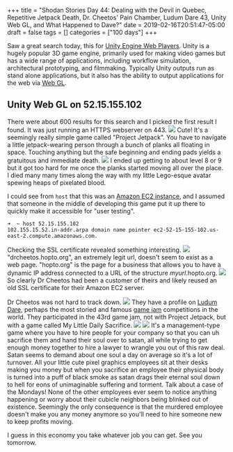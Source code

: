 +++
title = "Shodan Stories Day 44: Dealing with the Devil in Quebec, Repetitive Jetpack Death, Dr. Cheetos' Pain Chamber, Ludum Dare 43, Unity Web GL, and What Happened to Dave?"
date = 2019-02-16T20:51:47-05:00
draft = false
tags = []
categories = ["100 days"]
+++

Saw a great search today, this for [Unity Engine Web Players](https://unity3d.com/). Unity is a hugely popular 3D game engine, primarily used for making video games but has a wide range of applications, including workflow simulation, architectural prototyping, and filmmaking. Typically Unity outputs run as stand alone applications, but it also has the ability to output applications for the web via [Web GL](https://en.wikipedia.org/wiki/WebGL).

## Unity Web GL on 52.15.155.102
There were about 600 results for this search and I picked the first result I found. It was just running an HTTPS webserver on 443.
![](/images/100Days/Day44/firstlook.png)
Cute! It's a seemingly really simple game called "Project Jetpack". You have to navigate a little jetpack-wearing person through a bunch of planks all floating in space. Touching anything but the safe beginning and ending pads yields a gratuitous and immediate death.
![](/images/100Days/Day44/level2die.png)
I ended up getting to about level 8 or 9 but it got too hard for me once the planks started moving all over the place. I died many many times along the way with my little Lego-esque avatar spewing heaps of pixelated blood.

I could see from `host` that this was an [Amazon EC2 instance](https://aws.amazon.com/ec2/), and I assumed that someone in the middle of developing this game put it up there to quickly make it accessible for "user testing".
```
➜  ~ host 52.15.155.102
102.155.15.52.in-addr.arpa domain name pointer ec2-52-15-155-102.us-east-2.compute.amazonaws.com.
```

Checking the SSL certificate revealed something interesting.
![](/images/100Days/Day44/https.png)
"drcheetos.hopto.org", an extremely legit url, doesn't seem to exist as a web page. "hopto.org" is the page for a business that allows you to have a dynamic IP address connected to a URL of the structure _myurl_.hopto.org.
![](/images/100Days/Day44/hopto.png)
So clearly Dr Cheetos had been a customer of theirs and likely reused an old SSL certificate for their Amazon EC2 server.

Dr Cheetos was not hard to track down.
![](/images/100Days/Day44/ludumdare.png)
They have a profile on [Ludum Dare](https://ldjam.com/), perhaps the most storied and famous [game jam](https://en.wikipedia.org/wiki/Game_jam) competitions in the world. They participated in the 43rd game jam, not with Project Jetpack, but with a game called My Little Daily Sacrifice.
![](/images/100Days/Day44/mydailysacrifice.png)
![](/images/100Days/Day44/mydailysacrifice2.png)
It's a management-type game where you have to hire people for your company so that you can uh sacrifice them and hand their soul over to satan, all while trying to get enough money together to hire a lawyer to wrangle you out of this raw deal. Satan seems to demand about one soul a day on average so it's a lot of turnover. All your little cute pixel graphics employees sit at their desks making you money but when you sacrifice an employee their physical body is turned into a puff of black smoke as satan drags their eternal soul down to hell for eons of unimaginable suffering and torment. Talk about a case of the Mondays! None of the other employees ever seem to notice anything happening or worry about their cubicle neighbors being blinked out of existence. Seemingly the only consequence is that the murdered employee doesn't make you any money anymore so you'll need to hire someone new to keep profits moving.

I guess in this economy you take whatever job you can get. See you tomorrow.
